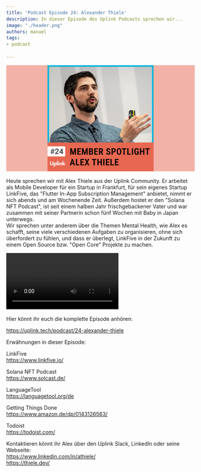 ```yaml
---
title: 'Podcast Episode 24: Alexander Thiele'
description: In dieser Episode des Uplink Podcasts sprechen wir...
image: "./header.png"
authors: manuel
tags:
- podcast

---
```


![](header.png)

Heute sprechen wir mit Alex Thiele aus der Uplink Community. Er arbeitet als Mobile Developer für ein Startup in Frankfurt, für sein eigenes Startup LinkFive, das "Flutter In-App Subscription Management" anbietet, nimmt er sich abends und am Wochenende Zeit. Außerdem hostet er den "Solana NFT Podcast", ist seit einem halben Jahr frischgebackener Vater und war zusammen mit seiner Partnerin schon fünf Wochen mit Baby in Japan unterwegs.<br />
Wir sprechen unter anderem über die Themen Mental Health, wie Alex es schafft, seine viele verschiedenen Aufgaben zu organisieren, ohne sich überfordert zu fühlen, und dass er überlegt, LinkFive in der Zukunft zu einem Open Source bzw. "Open Core" Projekte zu machen.

<!--truncate-->

<video controls="controls" src="https://uplink.tech/rails/active_storage/blobs/redirect/eyJfcmFpbHMiOnsibWVzc2FnZSI6IkJBaHBBZzUwIiwiZXhwIjpudWxsLCJwdXIiOiJibG9iX2lkIn19--bca090fff35e78bc1eef2deed8a542063e434622/composer-f6lsfalzr_editor-clip_clip_manuel-alexander-thiele_2023-jul-04-0126pm_uplink_podcast.mp4"></video>

Hier könnt ihr euch die komplette Episode anhören:

<Embed>https://uplink.tech/podcast/24-alexander-thiele</Embed>

Erwähnungen in dieser Episode:

LinkFive<br />
https://www.linkfive.io/

Solana NFT Podcast<br />
https://www.solcast.de/

LanguageTool<br />
https://languagetool.org/de

Getting Things Done<br />
https://www.amazon.de/dp/0143126563/

Todoist<br />
https://todoist.com/

Kontaktieren könnt ihr Alex über den Uplink Slack, LinkedIn oder seine Webseite:<br />
https://www.linkedin.com/in/athiele/<br />
https://thiele.dev/
